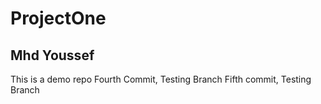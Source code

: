 # ProjectOne
## Mhd Youssef
This is a demo repo
Fourth Commit, Testing Branch
Fifth commit, Testing Branch